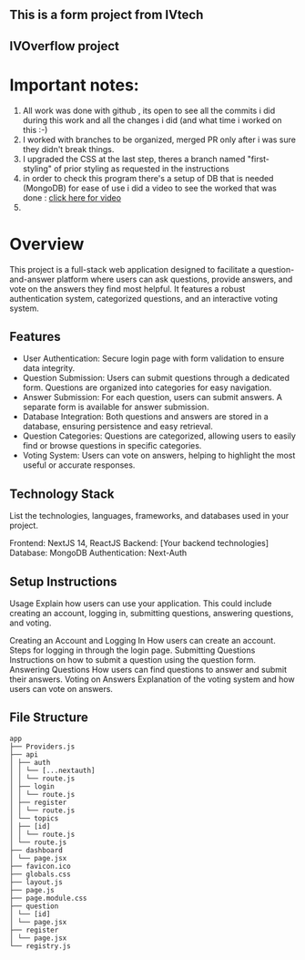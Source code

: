 ## This is a form project from IVtech

## IVOverflow project

# Important notes:
1. All work was done with github , its open to see all the commits i did during this work and all the changes i did (and what time i worked on this :-)
2. I worked with branches to be organized, merged PR only after i was sure they didn't break things.
3. I upgraded the CSS at the last step, theres a branch named "first-styling" of prior styling as requested in the instructions
4. in order to check this program there's a setup of DB that is needed (MongoDB) for ease of use i did a video to see the worked that was done : [click here for video](https://youtu.be/B1fVwyAh-_0)
5. 

# Overview

This project is a full-stack web application designed to facilitate a question-and-answer platform where users can ask questions, provide answers, and vote on the answers they find most helpful. It features a robust authentication system, categorized questions, and an interactive voting system.

## Features

- User Authentication: Secure login page with form validation to ensure data integrity.
- Question Submission: Users can submit questions through a dedicated form. Questions are organized into categories for easy navigation.
- Answer Submission: For each question, users can submit answers. A separate form is available for answer submission.
- Database Integration: Both questions and answers are stored in a database, ensuring persistence and easy retrieval.
- Question Categories: Questions are categorized, allowing users to easily find or browse questions in specific categories.
- Voting System: Users can vote on answers, helping to highlight the most useful or accurate responses.

## Technology Stack

List the technologies, languages, frameworks, and databases used in your project.

Frontend: NextJS 14, ReactJS
Backend: [Your backend technologies]
Database: MongoDB
Authentication: Next-Auth

## Setup Instructions

Usage
Explain how users can use your application. This could include creating an account, logging in, submitting questions, answering questions, and voting.

Creating an Account and Logging In
How users can create an account.
Steps for logging in through the login page.
Submitting Questions
Instructions on how to submit a question using the question form.
Answering Questions
How users can find questions to answer and submit their answers.
Voting on Answers
Explanation of the voting system and how users can vote on answers.

## File Structure

```
app
├── Providers.js
├── api
│ ├── auth
│ │ └── [...nextauth]
│ │ └── route.js
│ ├── login
│ │ └── route.js
│ ├── register
│ │ └── route.js
│ └── topics
│ ├── [id]
│ │ └── route.js
│ └── route.js
├── dashboard
│ └── page.jsx
├── favicon.ico
├── globals.css
├── layout.js
├── page.js
├── page.module.css
├── question
│ └── [id]
│ └── page.jsx
├── register
│ └── page.jsx
└── registry.js
```
